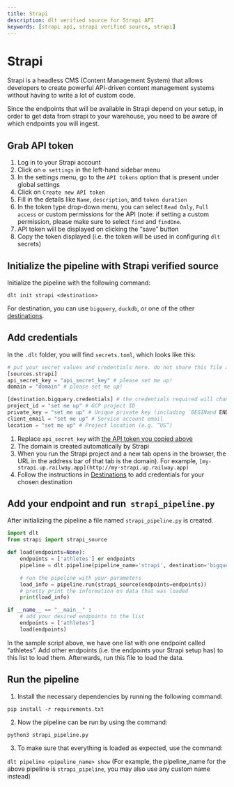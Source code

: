```yaml
---
title: Strapi
description: dlt verified source for Strapi API
keywords: [strapi api, strapi verified source, strapi]
---
```


# Strapi

Strapi is a headless CMS (Content Management System) that allows developers to create powerful API-driven content management systems without having to write a lot of custom code.

Since the endpoints that will be available in Strapi depend on your setup, in order to get data from strapi to your warehouse, you need to be aware of which endpoints you will ingest.

## Grab API token

1. Log in to your Strapi account
2. Click on `⚙️ settings` in the left-hand sidebar menu
3. In the settings menu, go to the `API tokens` option that is present under global settings
4. Click on `Create new API token`
5. Fill in the details like `Name`, `description`, and `token duration`
6. In the token type drop-down menu, you can select `Read Only`, `Full access` or custom permissions for the API (note: if setting a custom permission, please make sure to select `find` and `findOne`.
7. API token will be displayed on clicking the “save” button
8. Copy the token displayed (i.e. the token will be used in configuring `dlt` secrets)

## Initialize the pipeline with Strapi verified source

Initialize the pipeline with the following command:

`dlt init strapi <destination>`

For destination, you can use `bigquery`, `duckdb`, or one of the other [destinations](../general-usage/glossary.md#destination).

## **Add credentials**

In the `.dlt` folder, you will find `secrets.toml`, which looks like this:

```python
# put your secret values and credentials here. do not share this file and do not push it to github
[sources.strapi]
api_secret_key = "api_secret_key" # please set me up!
domain = "domain" # please set me up!

[destination.bigquery.credentials] # the credentials required will change based on the destination
project_id = "set me up" # GCP project ID
private_key = "set me up" # Unique private key (including `BEGINand END PRIVATE KEY`)
client_email = "set me up" # Service account email
location = "set me up" # Project location (e.g. “US”)
```

1. Replace `api_secret_key` with [the API token you copied above](strapi.md#grab-api-token)
2. The domain is created automatically by Strapi
3. When you run the Strapi project and a new tab opens in the browser, the URL in the address bar of that tab is the domain). For example, `[my-strapi.up.railway.app](http://my-strapi.up.railway.app)`
4. Follow the instructions in [Destinations](https://dlthub.com/docs/destinations) to add credentials for your chosen destination

## Add your endpoint and run  **`strapi_pipeline.py`**

After initializing the pipeline a file named `strapi_pipeline.py` is created.

```python
import dlt
from strapi import strapi_source

def load(endpoints=None):
    endpoints = ['athletes'] or endpoints
    pipeline = dlt.pipeline(pipeline_name='strapi', destination='bigquery', dataset_name='strapi_data')

    # run the pipeline with your parameters
    load_info = pipeline.run(strapi_source(endpoints=endpoints))
    # pretty print the information on data that was loaded
    print(load_info)

if __name__ == "__main__" :
    # add your desired endpoints to the list
    endpoints = ['athletes']
    load(endpoints)
```

In the sample script above, we have one list with one endpoint called “athletes”. Add other endpoints (i.e. the endpoints your Strapi setup has) to this list to load them. Afterwards, run this file to load the data.

## Run the pipeline

1. Install the necessary dependencies by running the following command:

`pip install -r requirements.txt`

2. Now the pipeline can be run by using the command:

`python3 strapi_pipeline.py`

3. To make sure that everything is loaded as expected, use the command:

`dlt pipeline <pipeline_name> show`
(For example, the pipeline_name for the above pipeline is `strapi_pipeline`, you may also use any custom name instead)